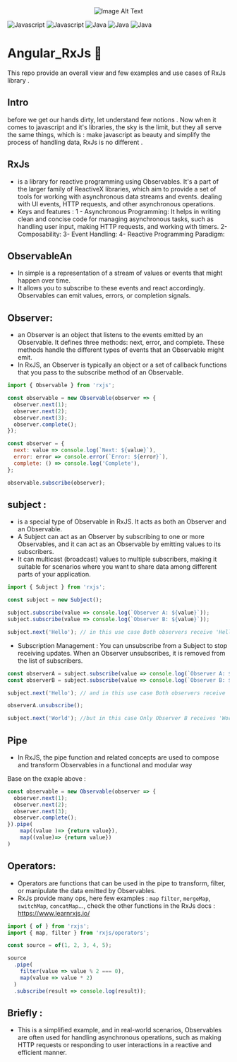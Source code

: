 <div align="center">
     <img src="https://miro.medium.com/v2/resize:fit:640/format:webp/1*bMgQ8MhbnQexpqHgIgBJPA.png" alt="Image Alt Text">
  
</div>

![Javascript](https://img.shields.io/badge/Angular-red.svg)
![Javascript](https://img.shields.io/badge/JavaScript-gold.svg)
![Java](https://img.shields.io/badge/RxJs-bleusvg)
![Java](https://img.shields.io/badge/SPA-red.svg)
![Java](https://img.shields.io/badge/dataBinding-black.svg)
# Angular_RxJs 💯	
This repo provide an overall view and few examples and use cases of RxJs library .

## Intro 
before we get our hands dirty, let understand few notions . Now when it comes to javascript and it's libraries, the sky is the limit, but they all serve the same things, which is : make javascript as beauty and simplify the process of handling data, RxJs is no different .
## RxJs
-  is a library for reactive programming using Observables. It's a part of the larger family of ReactiveX libraries, which aim to provide a set of tools for working with asynchronous data streams and events. dealing with UI events, HTTP requests, and other asynchronous operations. 
- Keys and features : 
1 - Asynchronous Programming: It helps in writing clean and concise code for managing asynchronous tasks, such as handling user input, making HTTP requests, and working with timers. 
2- Composability:
3- Event Handling:
4- Reactive Programming Paradigm:

## ObservableAn 
- In simple is a representation of a stream of values or events that might happen over time.
- It allows you to subscribe to these events and react accordingly. Observables can emit values, errors, or completion signals.

## Observer:
- an Observer is an object that listens to the events emitted by an Observable. It defines three methods: next, error, and complete. These methods handle the different types of events that an Observable might emit.
- In RxJS, an Observer is typically an object or a set of callback functions that you pass to the subscribe method of an Observable.

```javascript
import { Observable } from 'rxjs';

const observable = new Observable(observer => {
  observer.next(1);
  observer.next(2);
  observer.next(3);
  observer.complete();
});

const observer = {
  next: value => console.log(`Next: ${value}`),
  error: error => console.error(`Error: ${error}`),
  complete: () => console.log('Complete'),
};

observable.subscribe(observer);

```

## subject : 
- is a special type of Observable in RxJS. It acts as both an Observer and an Observable.
- A Subject can act as an Observer by subscribing to one or more Observables, and it can act as an Observable by emitting values to its subscribers.
- It can multicast (broadcast) values to multiple subscribers, making it suitable for scenarios where you want to share data among different parts of your application.

```javascript 
import { Subject } from 'rxjs';

const subject = new Subject();

subject.subscribe(value => console.log(`Observer A: ${value}`));
subject.subscribe(value => console.log(`Observer B: ${value}`));

subject.next('Hello'); // in this use case Both observers receive 'Hello'


```

- Subscription Management : You can unsubscribe from a Subject to stop receiving updates. When an Observer unsubscribes, it is removed from the list of subscribers.

```javascript 
const observerA = subject.subscribe(value => console.log(`Observer A: ${value}`));
const observerB = subject.subscribe(value => console.log(`Observer B: ${value}`));

subject.next('Hello'); // and in this use case Both observers receive 'Hello'

observerA.unsubscribe();

subject.next('World'); //but in this case Only Observer B receives 'World', we have unsubscribed from A .


```

## Pipe 
- In RxJS, the pipe function and related concepts are used to compose and transform Observables in a functional and modular way 

Base on the exaple above : 
```javascript
const observable = new Observable(observer => {
  observer.next(1);
  observer.next(2);
  observer.next(3);
  observer.complete();
}).pipe(
    map((value )=> {return value}), 
    map((value)=> {return value})
)

```

## Operators:
- Operators are functions that can be used in the pipe to transform, filter, or manipulate the data emitted by Observables.
- RxJs provide many ops, here few examples : `map` `filter`, `mergeMap`, `switchMap`, `concatMap`..., check the other functions in the RxJs docs : https://www.learnrxjs.io/

```javascript
import { of } from 'rxjs';
import { map, filter } from 'rxjs/operators';

const source = of(1, 2, 3, 4, 5);

source
  .pipe(
    filter(value => value % 2 === 0), 
    map(value => value * 2) 
  )
  .subscribe(result => console.log(result));

```

## Briefly :
- This is a simplified example, and in real-world scenarios, Observables are often used for handling asynchronous operations, such as making HTTP requests or responding to user interactions in a reactive and efficient manner.
